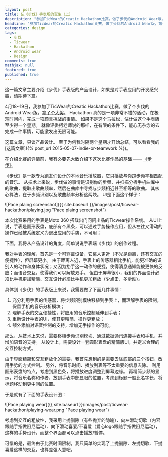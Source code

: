 ```yaml
---
layout: post
title: 记《步伐》手表版的诞生（上）
description: "参加TicWear的Creatic Hackathon比赛，做了步伐的Android Wear版，第一部分，产品设计"
headline: "参加TicWear的Creatic Hackathon比赛，做了步伐的Android Wear版，第一部分，产品设计"
categories: design
tags:
  - 步伐
  - Ticwear
  - Hackathon
  - Android wear
  - Design
comments: true
mathjax: null
featured: true
published: true
---
```


这一篇文章主要介绍《步伐》手表版的产品设计，如果是对手表应用的开发感兴趣，请期待下篇。

4月18~19日，我参加了TicWear的Creatic Hackathon比赛，做了个步伐的Android Wear版，[拿了个大奖](http://ask.ticwear.com/?/article/7)。
Hackathon 真的是一项非常不错的活动，在极短时间内，完成一项颇具挑战的事情。
如果不是这个马拉松，估计做这个手表版至少得一个星期。
就像评委柯老师说的那样，在有限的条件下，能心无杂念的去完成一件事情，可能激发出无限可能。

<!--break-->

这篇文章，只谈产品设计。
至于为何我时隔两个星期才开始总结，可以看看我的[这篇文章]({% post_url 2015-05-07-indie-or-teamwork %})。

在介绍比赛的详情前，我有必要先大致介绍下这次比赛作品的基础 —— [《步伐》](http://app.tankery.me/pace/cn/)。

《步伐》是一款专为跑友们设计的本地音乐播放器，它只播放与你跑步频率相匹配的音乐。
从技术上来说，步伐做的事情是识别你的步频、并扫描分析手机曲库中的歌曲，提取出歌曲频率，然后在曲库中寻找与步频相近甚至相等的歌曲。
其核心算法，在于步频识别以及歌曲频率分析这两块。
UI是下面这个样子：

![Pace plaing screenshot]({{ site.baseurl }}/images/post/ticwear-hackathon/playing.jpg "Pace plaing screenshot")

本次比赛采用的手表是Moto 360 搭载出门问问出品的Ticwear操作系统。
从UI上说，手表是圆形表盘，底部有个黑条，可以通过手势操作应用，但从左往又滑动的操作已经被系统定义为退出应用的手势，不可用；

下面，我将从产品设计的角度，简单说说手表端《步伐》的创作过程。

我对手表的理解，首先是一个可穿戴设备，它离人更近（不光是距离，还有交互的便捷性），但屏幕更小。
由于距离人近，手表上的传感器相比手机，能更准确的识别人的动作和身体状况；又因为抬手这一动作的便捷，使得消息通知能被更快的反应；而语音交互，使得我们可以解放双手。
但由于屏幕很小，我们的界面设计必须比手机更加精简、交互设计必须比手机更加粗放（少点击、多滑动）。

具体到《步伐》的手表版上来说，我需要做了下面几件事情：

 1. 充分利用手表的传感器，将步频识别模块移植到手表上，而理解手表的限制，保留手机的音乐分析模块；
 2. 理解手表的交互便捷性，将应用的音乐控制延伸到手表；
 3. 重新设计手表的UI，使其更精简、操作更粗放；
 4. 额外添加对语音控制的支持，增加无手操作的可能。

那么，从技术上来说，需要移植步频识别模块、通过数据通讯连接手表和手机、并增加语音的支持。
从设计上，需要设计一套圆形表盘的精简版UI，并定义合理的交互控制方式。

由于界面精简和交互粗放化的需要，我首先想到的是需要去除底部的三个按钮，改用手势的方式控制。
另外，将音乐时间、播放列表等不太重要的信息去除。
利用圆形表盘的特点，考虑到黑色条，将播放进度调整到屏幕边缘。
再精简步频的显示，将音乐名称和作者，放到手表中部显眼的位置，考虑到标题一般比名字长，将标题移动到更中间的位置。

于是就有了下面的手表设计图：

![Pace playing wear]({{ site.baseurl }}/images/post/ticwear-hackathon/playing-wear.png "Pace playing wear")

考虑到交互的粗放性，我采用上抛删除（有些抛弃的隐喻）、向左滑动切歌（内容跟随手指做阻尼运动）、向下滑动喜爱/不喜爱（爱心logo跟随手指做阻尼运动），这样的手势设计，而整个界面都可以点击播放/暂停。

可惜的是，最终由于比赛时间限制，我只简单的实现了上抛删除、左抛切歌、下抛喜爱这样的交互，也算差强人意吧。

